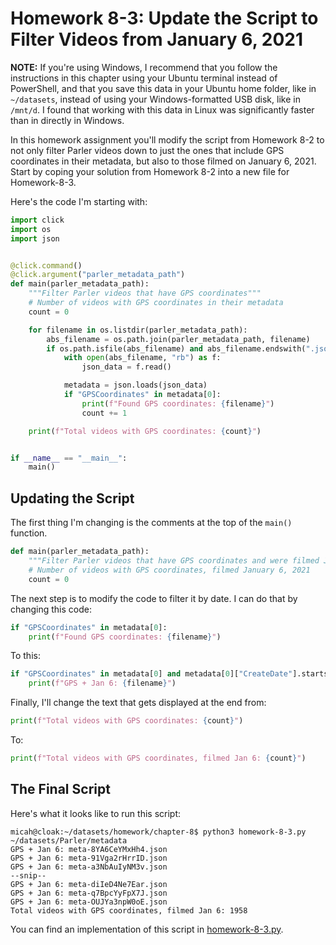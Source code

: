 # Homework 8-3: Update the Script to Filter Videos from January 6, 2021

**NOTE:** If you're using Windows, I recommend that you follow the instructions in this chapter using your Ubuntu terminal instead of PowerShell, and that you save this data in your Ubuntu home folder, like in `~/datasets`, instead of using your Windows-formatted USB disk, like in `/mnt/d`. I found that working with this data in Linux was significantly faster than in directly in Windows.

In this homework assignment you'll modify the script from Homework 8-2 to not only filter Parler videos down to just the ones that include GPS coordinates in their metadata, but also to those filmed on January 6, 2021. Start by coping your solution from Homework 8-2 into a new file for Homework-8-3.

Here's the code I'm starting with:

```python
import click
import os
import json


@click.command()
@click.argument("parler_metadata_path")
def main(parler_metadata_path):
    """Filter Parler videos that have GPS coordinates"""
    # Number of videos with GPS coordinates in their metadata
    count = 0

    for filename in os.listdir(parler_metadata_path):
        abs_filename = os.path.join(parler_metadata_path, filename)
        if os.path.isfile(abs_filename) and abs_filename.endswith(".json"):
            with open(abs_filename, "rb") as f:
                json_data = f.read()

            metadata = json.loads(json_data)
            if "GPSCoordinates" in metadata[0]:
                print(f"Found GPS coordinates: {filename}")
                count += 1

    print(f"Total videos with GPS coordinates: {count}")


if __name__ == "__main__":
    main()
```

## Updating the Script

The first thing I'm changing is the comments at the top of the `main()` function.

```python
def main(parler_metadata_path):
    """Filter Parler videos that have GPS coordinates and were filmed Jan 6, 2021"""
    # Number of videos with GPS coordinates, filmed January 6, 2021
    count = 0
```

The next step is to modify the code to filter it by date. I can do that by changing this code:

```python
if "GPSCoordinates" in metadata[0]:
    print(f"Found GPS coordinates: {filename}")
```

To this:

```python
if "GPSCoordinates" in metadata[0] and metadata[0]["CreateDate"].startswith("2021:01:06 "):
    print(f"GPS + Jan 6: {filename}")
```

Finally, I'll change the text that gets displayed at the end from:

```python
print(f"Total videos with GPS coordinates: {count}")
```

To:

```python
print(f"Total videos with GPS coordinates, filmed Jan 6: {count}")
```

## The Final Script

Here's what it looks like to run this script:

```
micah@cloak:~/datasets/homework/chapter-8$ python3 homework-8-3.py ~/datasets/Parler/metadata
GPS + Jan 6: meta-8YA6CeYMxHh4.json
GPS + Jan 6: meta-91Vga2rHrrID.json
GPS + Jan 6: meta-a3NbAuIyNM3v.json
--snip--
GPS + Jan 6: meta-diIeD4Ne7Ear.json
GPS + Jan 6: meta-q7BpcYyFpX7J.json
GPS + Jan 6: meta-OUJYa3npW0oE.json
Total videos with GPS coordinates, filmed Jan 6: 1958
```

You can find an implementation of this script in [homework-8-3.py](./homework-8-3.py).
